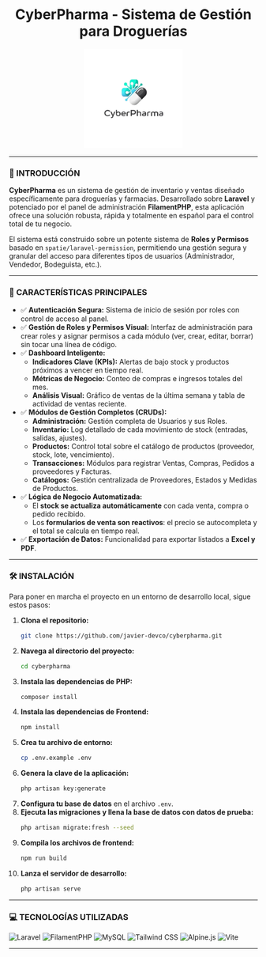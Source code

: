 <div align="center">
  <h1><strong>CyberPharma - Sistema de Gestión para Droguerías</strong></h1>
  <img src="public/images/logo_completo.png" alt="CyberPharma Logo" width="200"/>
</div>

---

### **📖 INTRODUCCIÓN**

**CyberPharma** es un sistema de gestión de inventario y ventas diseñado específicamente para droguerías y farmacias. Desarrollado sobre **Laravel** y potenciado por el panel de administración **FilamentPHP**, esta aplicación ofrece una solución robusta, rápida y totalmente en español para el control total de tu negocio.

El sistema está construido sobre un potente sistema de **Roles y Permisos** basado en `spatie/laravel-permission`, permitiendo una gestión segura y granular del acceso para diferentes tipos de usuarios (Administrador, Vendedor, Bodeguista, etc.).

---

### **🚀 CARACTERÍSTICAS PRINCIPALES**

- ✅ **Autenticación Segura:** Sistema de inicio de sesión por roles con control de acceso al panel.
- ✅ **Gestión de Roles y Permisos Visual:** Interfaz de administración para crear roles y asignar permisos a cada módulo (ver, crear, editar, borrar) sin tocar una línea de código.
- ✅ **Dashboard Inteligente:**
    - **Indicadores Clave (KPIs):** Alertas de bajo stock y productos próximos a vencer en tiempo real.
    - **Métricas de Negocio:** Conteo de compras e ingresos totales del mes.
    - **Análisis Visual:** Gráfico de ventas de la última semana y tabla de actividad de ventas reciente.
- ✅ **Módulos de Gestión Completos (CRUDs):**
    - **Administración:** Gestión completa de Usuarios y sus Roles.
    - **Inventario:** Log detallado de cada movimiento de stock (entradas, salidas, ajustes).
    - **Productos:** Control total sobre el catálogo de productos (proveedor, stock, lote, vencimiento).
    - **Transacciones:** Módulos para registrar Ventas, Compras, Pedidos a proveedores y Facturas.
    - **Catálogos:** Gestión centralizada de Proveedores, Estados y Medidas de Productos.
- ✅ **Lógica de Negocio Automatizada:**
    - El **stock se actualiza automáticamente** con cada venta, compra o pedido recibido.
    - Los **formularios de venta son reactivos**: el precio se autocompleta y el total se calcula en tiempo real.
- ✅ **Exportación de Datos:** Funcionalidad para exportar listados a **Excel y PDF**.

---

### **🛠️ INSTALACIÓN**

Para poner en marcha el proyecto en un entorno de desarrollo local, sigue estos pasos:

1.  **Clona el repositorio:**
    ```bash
    git clone https://github.com/javier-devco/cyberpharma.git
    ```
2.  **Navega al directorio del proyecto:**
    ```bash
    cd cyberpharma
    ```
3.  **Instala las dependencias de PHP:**
    ```bash
    composer install
    ```
4.  **Instala las dependencias de Frontend:**
    ```bash
    npm install
    ```
5.  **Crea tu archivo de entorno:**
    ```bash
    cp .env.example .env
    ```
6.  **Genera la clave de la aplicación:**
    ```bash
    php artisan key:generate
    ```
7.  **Configura tu base de datos** en el archivo `.env`.
8.  **Ejecuta las migraciones y llena la base de datos con datos de prueba:**
    ```bash
    php artisan migrate:fresh --seed
    ```
9.  **Compila los archivos de frontend:**
    ```bash
    npm run build
    ```
10. **Lanza el servidor de desarrollo:**
    ```bash
    php artisan serve
    ```

---

### **💻 TECNOLOGÍAS UTILIZADAS**

![Laravel](https://img.shields.io/badge/Laravel-FF2D20?style=for-the-badge&logo=laravel&logoColor=white)
![FilamentPHP](https://img.shields.io/badge/FilamentPHP-F59E0B?style=for-the-badge&logo=php&logoColor=white)
![MySQL](https://img.shields.io/badge/MySQL-4479A1?style=for-the-badge&logo=mysql&logoColor=white)
![Tailwind CSS](https://img.shields.io/badge/Tailwind_CSS-38B2AC?style=for-the-badge&logo=tailwind-css&logoColor=white)
![Alpine.js](https://img.shields.io/badge/Alpine.js-77C1D2?style=for-the-badge&logo=alpine.js&logoColor=white)
![Vite](https://img.shields.io/badge/Vite-646CFF?style=for-the-badge&logo=vite&logoColor=white)

---

